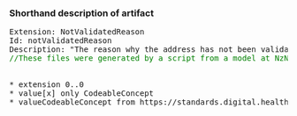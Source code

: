 ### Shorthand description of artifact

<pre>
Extension: NotValidatedReason
Id: notValidatedReason
Description: "The reason why the address has not been validated"
<div style='color:green'>//These files were generated by a script from a model at NzNHIPatient.address.notValidatedReason</div>

* extension 0..0
* value[x] only CodeableConcept
* valueCodeableConcept from https://standards.digital.health.nz/fhir/ValueSet/addressnotvalidatedreason (preferred)
</pre>